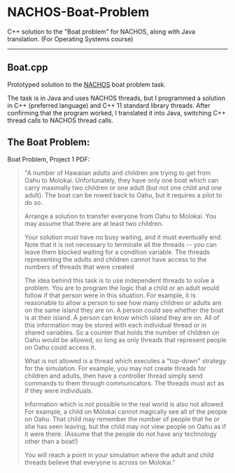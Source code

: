 # NACHOS-Boat-Problem
C++ solution to the "Boat problem" for NACHOS, along with Java translation. (For Operating Systems course)

---
## Boat.cpp
Prototyped solution to the [NACHOS](https://en.wikipedia.org/wiki/Not_Another_Completely_Heuristic_Operating_System) boat problem task. 

The task is in Java and uses NACHOS threads, but I programmed a solution in C++ (preferred language) and C++ 11 standard library threads. After confirming that the program worked, I translated it into Java, switching C++ thread calls to NACHOS thread calls.

## The Boat Problem:

Boat Problem, Project 1 PDF:
>"A number of Hawaiian adults and children are trying to get from Oahu to
>Molokai. Unfortunately, they have only one boat which can carry maximally two
>children or one adult (but not one child and one adult). The boat can be rowed
>back to Oahu, but it requires a pilot to do so.
>
>Arrange a solution to transfer everyone from Oahu to Molokai. You may assume
>that there are at least two children.
>
>Your solution must have no busy waiting, and it must eventually end. Note that it
>is not necessary to terminate all the threads -- you can leave them blocked waiting
>for a condition variable. The threads representing the adults and children cannot
>have access to the numbers of threads that were created
>
>The idea behind this task is to use independent threads to solve a problem. You
>are to program the logic that a child or an adult would follow if that person were
>in this situation. For example, it is reasonable to allow a person to see how many
>children or adults are on the same island they are on. A person could see whether
>the boat is at their island. A person can know which island they are on. All of this
>information may be stored with each individual thread or in shared variables. So a
>counter that holds the number of children on Oahu would be allowed, so long as
>only threads that represent people on Oahu could access it.
>
>What is not allowed is a thread which executes a "top-down" strategy for the
>simulation. For example, you may not create threads for children and adults, then
>have a controller thread simply send commands to them through communicators.
>The threads must act as if they were individuals.
>
>Information which is not possible in the real world is also not allowed. For
>example, a child on Molokai cannot magically see all of the people on Oahu. That
>child may remember the number of people that he or she has seen leaving, but the
>child may not view people on Oahu as if it were there. (Assume that the people do
>not have any technology other than a boat!)
>
>You will reach a point in your simulation where the adult and child threads
>believe that everyone is across on Molokai."
